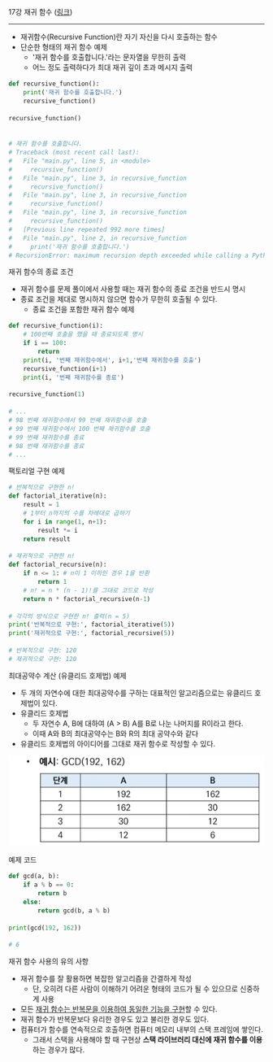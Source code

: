 17강 재귀 함수 ([링크](https://youtu.be/gFpKGWdEE5g))

---

- 재귀함수(Recursive Function)란 자기 자신을 다시 호출하는 함수
- 단순한 형태의 재귀 함수 예제
  - '재귀 함수를 호출합니다.'라는 문자열을 무한히 출력
  - 어느 정도 출력하다가 최대 재귀 깊이 초과 메시지 출력

```python
def recursive_function():
    print('재귀 함수를 호출합니다.')
    recursive_function()
    
recursive_function()


# 재귀 함수를 호출합니다.
# Traceback (most recent call last):
#   File "main.py", line 5, in <module>
#     recursive_function()
#   File "main.py", line 3, in recursive_function
#     recursive_function()
#   File "main.py", line 3, in recursive_function
#     recursive_function()
#   File "main.py", line 3, in recursive_function
#     recursive_function()
#   [Previous line repeated 992 more times]
#   File "main.py", line 2, in recursive_function
#     print('재귀 함수를 호출합니다.')
# RecursionError: maximum recursion depth exceeded while calling a Python object
```



재귀 함수의 종료 조건

- 재귀 함수를 문제 풀이에서 사용할 때는 재귀 함수의 종료 조건을 반드시 명시
- 종료 조건을 제대로 명시하지 않으면 함수가 무한히 호출될 수 있다.
  - 종료 조건을 포함한 재귀 함수 예제

```python
def recursive_function(i):
    # 100번째 호출을 했을 때 종료되도록 명시
    if i == 100:
        return
    print(i, '번째 재귀함수에서', i+1,'번째 재귀함수를 호출')
    recursive_function(i+1)    
    print(i, '번째 재귀함수를 종료')
    
recursive_function(1)

# ...
# 98 번째 재귀함수에서 99 번째 재귀함수를 호출
# 99 번째 재귀함수에서 100 번째 재귀함수를 호출
# 99 번째 재귀함수를 종료
# 98 번째 재귀함수를 종료
# ...
```



팩토리얼 구현 예제

```python
# 반복적으로 구현한 n!
def factorial_iterative(n):
    result = 1
    # 1부터 n까지의 수를 차례대로 곱하기
    for i in range(1, n+1):
        result *= i
    return result

# 재귀적으로 구현한 n!
def factorial_recursive(n):
    if n <= 1: # n이 1 이하인 경우 1을 반환
        return 1
    # n! = n * (n - 1)!를 그대로 코드로 작성
    return n * factorial_recursive(n-1)

# 각각의 방식으로 구현한 n! 출력(n = 5)
print('반복적으로 구현:', factorial_iterative(5))
print('재귀적으로 구현:', factorial_recursive(5))

# 반복적으로 구현: 120
# 재귀적으로 구현: 120
```



최대공약수 계산 (유클리드 호제법) 예제

- 두 개의 자연수에 대한 최대공약수를 구하는 대표적인 알고리즘으로는 유클리드 호제법이 있다.
- 유클리드 호제법
  - 두 자연수 A,  B에 대하여 (A > B) A를 B로 나눈 나머지를 R이라고 한다.
  - 이때 A와 B의 최대공약수는 B와 R의 최대 공약수와 같다
- 유클리드 호제법의 아이디어를 그대로 재귀 함수로 작성할 수 있다.



![lec17-01](./img/lec17-01.png)

예제 코드

```python
def gcd(a, b):
    if a % b == 0:
        return b
    else:
    	return gcd(b, a % b)
    
print(gcd(192, 162))

# 6
```



재귀 함수 사용의 유의 사항

- 재귀 함수를 잘 활용하면 복잡한 알고리즘을 간결하게 작성
  - 단, 오히려 다른 사람이 이해하기 어려운 형태의 코드가 될 수 있으므로 신중하게 사용
- 모든 <u>재귀 함수는 반복문을 이용하여 동일한 기능을 구현</u>할 수 있다.
- 재귀 함수가 반복문보다 유리한 경우도 있고 불리한 경우도 있다.
- 컴퓨터가 함수를 연속적으로 호출하면 컴퓨터 메모리 내부의 스택 프레임에 쌓인다.
  - 그래서 스택을 사용해야 할 때 구현상 **스택 라이브러리 대신에 재귀 함수를 이용**하는 경우가 많다.

